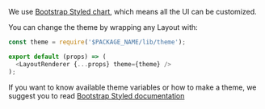 We use [Bootstrap Styled chart](https://bootstrap-styled.github.io/bootstrap-styled), which means all the UI can be customized.

You can change the theme by wrapping any Layout with:

```javascript
const theme = require('$PACKAGE_NAME/lib/theme');

export default (props) => (
  <LayoutRenderer {...props} theme={theme} />
);
```

If you want to know available theme variables or how to make a theme, 
we suggest you to read  [Bootstrap Styled documentation](https://bootstrap-styled.github.io/bootstrap-styled)
